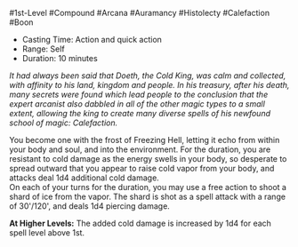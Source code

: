 #1st-Level #Compound #Arcana #Auramancy #Histolecty #Calefaction #Boon
 
- Casting Time: Action and quick action
- Range: Self
- Duration: 10 minutes
 
_It had always been said that Doeth, the Cold King, was calm and collected, with affinity to his land, kingdom and people. In his treasury, after his death, many secrets were found which lead people to the conclusion that the expert arcanist also dabbled in all of the other magic types to a small extent, allowing the king to create many diverse spells of his newfound school of magic: Calefaction._
 
You become one with the frost of Freezing Hell, letting it echo from within your body and soul, and into the environment. For the duration, you are resistant to cold damage as the energy swells in your body, so desperate to spread outward that you appear to raise cold vapor from your body, and attacks deal 1d4 additional cold damage.  
On each of your turns for the duration, you may use a free action to shoot a shard of ice from the vapor. The shard is shot as a spell attack with a range of 30'/120', and deals 1d4 piercing damage.
 
**At Higher Levels:** The added cold damage is increased by 1d4 for each spell level above 1st.